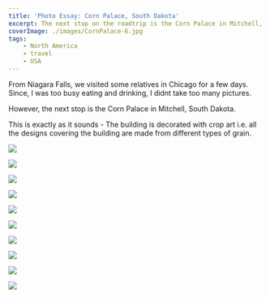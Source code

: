 ```yaml
---
title: 'Photo Essay: Corn Palace, South Dakota'
excerpt: The next stop on the roadtrip is the Corn Palace in Mitchell, South Dakota. This is exactly as it sounds. The building is decorated with crop art.
coverImage: ./images/CornPalace-6.jpg
tags:
    - North America
    - travel
    - USA
---
```


From Niagara Falls, we visited some relatives in Chicago for a few days. Since, I was too busy eating and drinking, I didnt take too many pictures.

However, the next stop is the Corn Palace in Mitchell, South Dakota.

This is exactly as it sounds - The building is decorated with crop art i.e. all the designs covering the building are made from different types of grain.

![](./images/CornPalace-1.jpg)

![](./images/CornPalace-2.jpg)

![](./images/CornPalace-3.jpg)

![](./images/CornPalace-4.jpg)

![](./images/CornPalace-5.jpg)

![](./images/CornPalace-6.jpg)

![](./images/CornPalace-7.jpg)

![](./images/CornPalace-8.jpg)

![](./images/CornPalace-9.jpg)

![](./images/CornPalace-10.jpg)
